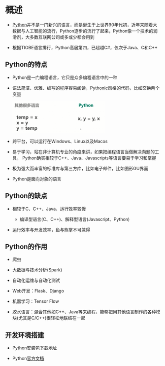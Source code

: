 # 概述

* [Python](https://www.python.org/)并不是一门新兴的语言，而是诞生于上世界90年代初，近年来随着大数据与人工智能的流行，Python逐步的流行了起来，Python像一个技术的润滑剂，大多数互联网公司或多或少都会用到

* 根据TIOBE语言排行，Python高居第四，已超越C#，仅次于Java、C和C++

## Python的特点

* Python是一门编程语言，它只是众多编程语言中的一种

* 语法简洁、优雅、编写的程序容易阅读，Pythonic风格的代码，比如交换两个变量

    <img src="./imgs/01.png" width="300px"/>

* 跨平台，可以运行在Windows、Linux以及Macos

* 易于学习，站在非计算机专业的角度来讲，如果把编程语言当做解决向题的工具， Python确实相较于C++、Java、Javascripts等语言要易于学习和掌握

* 极为强大而丰富的标准库与第三方库，比如电子邮件，比如图形GU界面

* Python是面向对象的语言

## Python的缺点

* 相较于C、C++、Java，运行效率较慢

    * 编译型语言(C、C++)、解释型语言(Javascript、Python)

* 运行效率与开发效率，鱼与熊掌不可兼得

## Python的作用

* 爬虫

* 大数据与技术分析(Spark)

* 自动化运维与自动化测试

* Web开发：Flask、Django

* 机器学习：Tensor Flow

* 胶水语言：混合其他如C++、Java等来编程，能够把用其他语言制作的各种模块(尤其是C/C++)很轻松地联结在一起

## 开发环境搭建

* Python安装包[下载地址](https://www.python.org/)

* Python[官方文档](https://docs.python.org/zh-cn/3.8/index.html)

